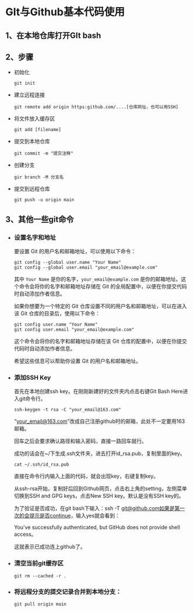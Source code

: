 # GIt与Github基本代码使用

## 1、在本地仓库打开GIt bash

## 2、步骤

- 初始化

  ```
  git init  
  ```

- 建立远程连接

  ```
  git remote add origin https:github.com/....[仓库网址，也可以用SSH]
  ```

- 将文件放入缓存区

  ```
  git add [filename]
  ```

- 提交到本地仓库

  ```
  git commit -m "提交注释"
  ```

- 创建分支

  ```
  gir branch -M 分支名
  ```

- 提交到远程仓库

  ```
  git push -u origin main
  ```


## 3、其他一些git命令

- ### 设置名字和地址

  要设置 Git 的用户名和邮箱地址，可以使用以下命令：

  ```
  git config --global user.name "Your Name"
  git config --global user.email "your_email@example.com"
  ```

  其中 `Your Name` 是你的名字，`your_email@example.com` 是你的邮箱地址。这个命令会将你的名字和邮箱地址存储在 Git 的全局配置中，以便在你提交代码时自动添加作者信息。

  如果你想要为一个特定的 Git 仓库设置不同的用户名和邮箱地址，可以在进入该 Git 仓库的目录后，使用以下命令：

  ```
  git config user.name "Your Name"
  git config user.email "your_email@example.com"
  ```

  这个命令会将你的名字和邮箱地址存储在该 Git 仓库的配置中，以便在你提交代码时自动添加作者信息。

  希望这些信息可以帮助你设置 Git 的用户名和邮箱地址。

- ### 添加SSH Key

  首先在本地创建ssh key。在刚刚新建好的文件夹内点击右键Git Bash Here进入git命令行。

  ```text
  ssh-keygen -t rsa -C "your_email@163.com"
  ```

  “your_email@163.com”改成自己注册github时的邮箱，此处不一定要用163邮箱。

  回车之后会要求确认路径和输入密码，直接一路回车就行。

  成功的话会在~/下生成.ssh文件夹，进去打开id_rsa.pub，复制里面的key。

  ```text
  cat ~/.ssh/id_rsa.pub
  ```

  直接在命令行内输入上面的代码，就会出现key，右键复制key。

  从ssh-rsa开始，复制好后回到Github网页，点击右上角的setting，左侧菜单切换到SSH and GPG keys，点击New SSH key。默认是没有SSH key的。

  为了验证是否成功，在git bash下输入：ssh -T git@github.com如果是第一次的会提示是否continue，输入yes就会看到：

  You’ve successfully authenticated, but GitHub does not provide shell access。

  这就表示已成功连上github了。

- ### 清空当前git缓存区

  ```
  git rm --cached -r .
  ```


- ### 将远程分支的提交记录合并到本地分支：

  ```
  git pull origin main
  ```

